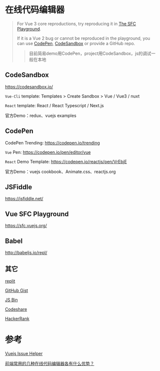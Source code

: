 # 在线代码编辑器

> For Vue 3 core reproductions, try reproducing it in [The SFC Playground](https://sfc.vuejs.org/). 
>
> If it is a Vue 2 bug or cannot be reproduced in the playground, you can use [CodePen](https://codepen.io/pen/), [CodeSandbox](https://codesandbox.io/s/vue) or provide a GitHub repo.
>
> > 目前简易demo用CodePen，project用CodeSandbox，js的调试一般在本地

## CodeSandbox

<https://codesandbox.io/>

`Vue-Cli` template: Templates > Create Sandbox > Vue / Vue3 / nuxt

`React` template: React / React Typescript / Next.js

官方Demo：redux、vuejs examples

## CodePen

CodePen Trending: <https://codepen.io/trending>

`Vue` Pen: <https://codepen.io/pen/editor/vue>

`React` Demo Template: <https://codepen.io/reactjs/pen/VrEbjE>

官方Demo：vuejs cookbook、Animate.css、reactjs.org

## JSFiddle

<https://jsfiddle.net/>

## Vue SFC Playground

<https://sfc.vuejs.org/>

## Babel

<http://babeljs.io/repl/>

## 其它

[replit](https://replit.com/)

[GitHub Gist](https://gist.github.com/)

[JS Bin](https://jsbin.com)

[Codeshare](https://codeshare.io/)

[HackerRank](https://www.hackerrank.com/)



# 参考

[Vuejs Issue Helper](https://new-issue.vuejs.org/?repo=vuejs/vue#)

[前端常用的几种在线代码编辑器各有什么优势？](https://www.zhihu.com/question/31731104)

